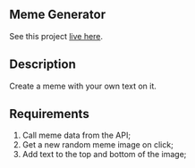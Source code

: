 ## Meme Generator

See this project [live here](https://meme-generatooor.netlify.app/).


## Description

Create a meme with your own text on it.


## Requirements

1. Call meme data from the API;
2. Get a new random meme image on click;
3. Add text to the top and bottom of the image;

